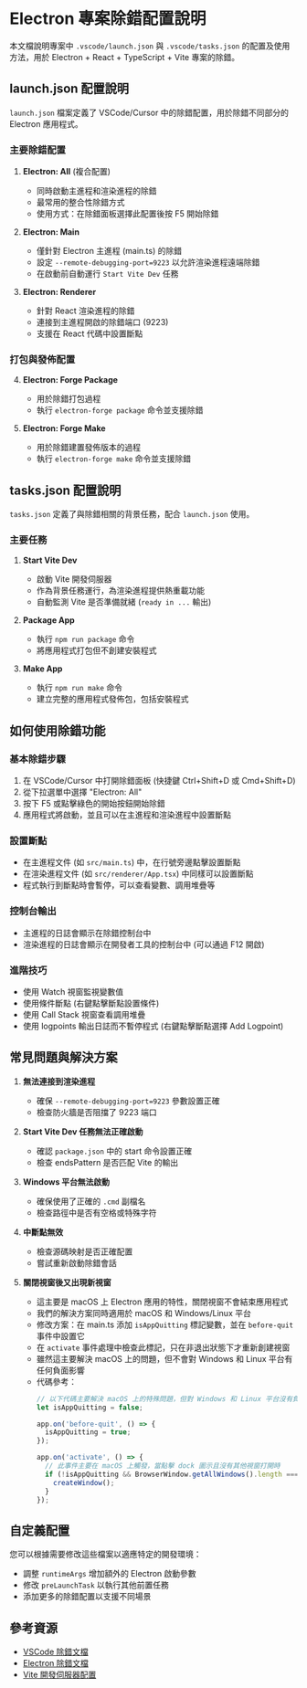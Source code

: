 # Electron 專案除錯配置說明

本文檔說明專案中 `.vscode/launch.json` 與 `.vscode/tasks.json` 的配置及使用方法，用於 Electron + React + TypeScript + Vite 專案的除錯。

## launch.json 配置說明

`launch.json` 檔案定義了 VSCode/Cursor 中的除錯配置，用於除錯不同部分的 Electron 應用程式。

### 主要除錯配置

1. **Electron: All** (複合配置)
   - 同時啟動主進程和渲染進程的除錯
   - 最常用的整合性除錯方式
   - 使用方式：在除錯面板選擇此配置後按 F5 開始除錯

2. **Electron: Main**
   - 僅針對 Electron 主進程 (main.ts) 的除錯
   - 設定 `--remote-debugging-port=9223` 以允許渲染進程遠端除錯
   - 在啟動前自動運行 `Start Vite Dev` 任務

3. **Electron: Renderer**
   - 針對 React 渲染進程的除錯
   - 連接到主進程開啟的除錯端口 (9223)
   - 支援在 React 代碼中設置斷點

### 打包與發佈配置

4. **Electron: Forge Package**
   - 用於除錯打包過程
   - 執行 `electron-forge package` 命令並支援除錯

5. **Electron: Forge Make**
   - 用於除錯建置發佈版本的過程
   - 執行 `electron-forge make` 命令並支援除錯

## tasks.json 配置說明

`tasks.json` 定義了與除錯相關的背景任務，配合 `launch.json` 使用。

### 主要任務

1. **Start Vite Dev**
   - 啟動 Vite 開發伺服器
   - 作為背景任務運行，為渲染進程提供熱重載功能
   - 自動監測 Vite 是否準備就緒 (`ready in ...` 輸出)

2. **Package App**
   - 執行 `npm run package` 命令
   - 將應用程式打包但不創建安裝程式

3. **Make App**
   - 執行 `npm run make` 命令
   - 建立完整的應用程式發佈包，包括安裝程式

## 如何使用除錯功能

### 基本除錯步驟

1. 在 VSCode/Cursor 中打開除錯面板 (快捷鍵 Ctrl+Shift+D 或 Cmd+Shift+D)
2. 從下拉選單中選擇 "Electron: All"
3. 按下 F5 或點擊綠色的開始按鈕開始除錯
4. 應用程式將啟動，並且可以在主進程和渲染進程中設置斷點

### 設置斷點

- 在主進程文件 (如 `src/main.ts`) 中，在行號旁邊點擊設置斷點
- 在渲染進程文件 (如 `src/renderer/App.tsx`) 中同樣可以設置斷點
- 程式執行到斷點時會暫停，可以查看變數、調用堆疊等

### 控制台輸出

- 主進程的日誌會顯示在除錯控制台中
- 渲染進程的日誌會顯示在開發者工具的控制台中 (可以通過 F12 開啟)

### 進階技巧

- 使用 Watch 視窗監視變數值
- 使用條件斷點 (右鍵點擊斷點設置條件)
- 使用 Call Stack 視窗查看調用堆疊
- 使用 logpoints 輸出日誌而不暫停程式 (右鍵點擊斷點選擇 Add Logpoint)

## 常見問題與解決方案

1. **無法連接到渲染進程**
   - 確保 `--remote-debugging-port=9223` 參數設置正確
   - 檢查防火牆是否阻擋了 9223 端口

2. **Start Vite Dev 任務無法正確啟動**
   - 確認 `package.json` 中的 start 命令設置正確
   - 檢查 endsPattern 是否匹配 Vite 的輸出

3. **Windows 平台無法啟動**
   - 確保使用了正確的 `.cmd` 副檔名
   - 檢查路徑中是否有空格或特殊字符

4. **中斷點無效**
   - 檢查源碼映射是否正確配置
   - 嘗試重新啟動除錯會話

5. **關閉視窗後又出現新視窗**
   - 這主要是 macOS 上 Electron 應用的特性，關閉視窗不會結束應用程式
   - 我們的解決方案同時適用於 macOS 和 Windows/Linux 平台
   - 修改方案：在 main.ts 添加 `isAppQuitting` 標記變數，並在 `before-quit` 事件中設置它
   - 在 `activate` 事件處理中檢查此標記，只在非退出狀態下才重新創建視窗
   - 雖然這主要解決 macOS 上的問題，但不會對 Windows 和 Linux 平台有任何負面影響
   - 代碼參考：
     ```typescript
     // 以下代碼主要解決 macOS 上的特殊問題，但對 Windows 和 Linux 平台沒有負面影響
     let isAppQuitting = false;
     
     app.on('before-quit', () => {
       isAppQuitting = true;
     });
     
     app.on('activate', () => {
       // 此事件主要在 macOS 上觸發，當點擊 dock 圖示且沒有其他視窗打開時
       if (!isAppQuitting && BrowserWindow.getAllWindows().length === 0) {
         createWindow();
       }
     });
     ```

## 自定義配置

您可以根據需要修改這些檔案以適應特定的開發環境：

- 調整 `runtimeArgs` 增加額外的 Electron 啟動參數
- 修改 `preLaunchTask` 以執行其他前置任務
- 添加更多的除錯配置以支援不同場景

## 參考資源

- [VSCode 除錯文檔](https://code.visualstudio.com/docs/editor/debugging)
- [Electron 除錯文檔](https://www.electronjs.org/docs/latest/tutorial/debugging-main-process)
- [Vite 開發伺服器配置](https://vitejs.dev/config/server-options.html) 